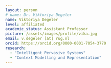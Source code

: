 ```yaml
---
layout: person
# name: Dr. Viktoriya Degeler
name: Viktoriya Degeler
level: affiliated
academic_status: Assistant Professor
picture: /assets/images/profile/vika.jpg
email: v.degeler [at] rug.nl
orcid: https://orcid.org/0000-0001-7054-3770
research:
  - "Intelligent Pervasive Systems"
  - "Context Modelling and Representation"
---
```

